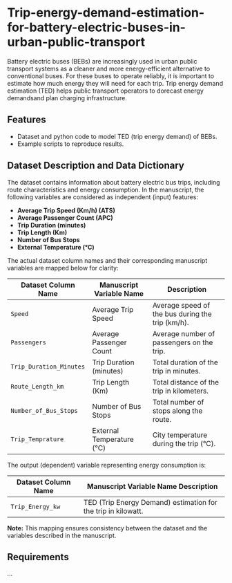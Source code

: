 # Trip-energy-demand-estimation-for-battery-electric-buses-in-urban-public-transport

Battery electric buses (BEBs) are increasingly used in urban public transport systems as a cleaner and more energy-efficient alternative to conventional buses. For these buses to operate reliably, it is important to estimate how much energy they will need for each trip. Trip energy demand estimation (TED) helps public transport operators to dorecast energy demandsand plan charging infrastructure.

## Features
- Dataset and python code to model TED (trip energy demand) of BEBs.
- Example scripts to reproduce results.

## Dataset Description and Data Dictionary

The dataset contains information about battery electric bus trips, including route characteristics and energy consumption. In the manuscript, the following variables are considered as independent (input) features:  

- **Average Trip Speed (Km/h) (ATS)** 
- **Average Passenger Count (APC)**  
- **Trip Duration (minutes)**  
- **Trip Length (Km)**  
- **Number of Bus Stops**  
- **External Temperature (°C)**  

The actual dataset column names and their corresponding manuscript variables are mapped below for clarity:

| Dataset Column Name         | Manuscript Variable Name              | Description |
|-----------------------------|--------------------------------------|-------------|
| `Speed`                     | Average Trip Speed                   | Average speed of the bus during the trip (km/h). |
| `Passengers`                | Average Passenger Count              | Average number of passengers on the trip. |
| `Trip_Duration_Minutes`     | Trip Duration (minutes)              | Total duration of the trip in minutes. |
| `Route_Length_km`           | Trip Length (Km)                     | Total distance of the trip in kilometers. |
| `Number_of_Bus_Stops`       | Number of Bus Stops                  | Total number of stops along the route. |
| `Trip_Temprature`           | External Temperature (°C)            | City temperature during the trip (°C). |

The output (dependent) variable representing energy consumption is:

| Dataset Column Name         | Manuscript Variable Name  Description |
|-----------------------------|-------------|
| `Trip_Energy_kw`            | TED (Trip Energy Demand)  estimation for the trip in kilowatt. |

**Note:** This mapping ensures consistency between the dataset and the variables described in the manuscript.

## Requirements
...

